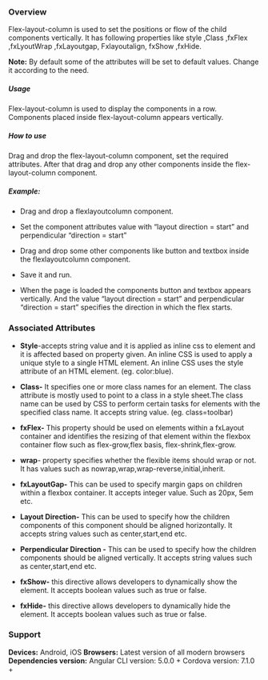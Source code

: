 
### Overview
Flex-layout-column is used to set the positions or flow of the child components vertically. It has following properties like style ,Class ,fxFlex ,fxLyoutWrap ,fxLayoutgap, Fxlayoutalign, fxShow ,fxHide.

**Note:** By default some of the attributes will be set to default values. Change it according to the need.

##### Usage
Flex-layout-column is used to display the components in a row. Components placed inside flex-layout-column appears vertically.

##### How to use
Drag and drop the flex-layout-column component, set the required attributes. After that drag and drop any other components inside the flex-layout-column component.

##### Example:
- Drag and drop a flexlayoutcolumn component.

- Set the component attributes value with “layout direction = start” and perpendicular “direction = start”

- Drag and drop some other components like button and textbox inside the flexlayoutcolumn component.

- Save it and run.

- When the page is loaded the components button and textbox appears vertically. And the value “layout direction = start” and perpendicular “direction = start” specifies the direction in which the flex starts.
### Associated Attributes
- **Style**-accepts string value and it is applied as inline css to element and it is affected based on property given. An inline CSS is used to apply a unique style to a single HTML element. An inline CSS uses the style attribute of an HTML element.
(eg. color:blue).

- **Class-** It specifies one or more class names for an element. The class attribute is mostly used to point to a class in a style sheet.The class name can be used by CSS to perform certain tasks for elements with the specified class name. It accepts string value. (eg. class=toolbar)

- **fxFlex-** This property should be used on elements within a fxLayout container and identifies the resizing of that element within the flexbox container flow such as flex-grow,flex basis, flex-shrink,flex-grow.
- **wrap**- property specifies whether the flexible items should wrap or not. It has values such as nowrap,wrap,wrap-reverse,initial,inherit.
- **fxLayoutGap-** This can be used to specify margin gaps on children within a flexbox container. It accepts integer value. Such as 20px, 5em etc.
- **Layout Direction-** This can be used to specify how the children components of this component should be aligned horizontally. It accepts string values such as center,start,end etc.
- **Perpendicular  Direction -** This can be used to specify how the children components should be aligned vertically. It accepts string values such as center,start,end etc.
- **fxShow-** this directive allows developers to dynamically show the element. It accepts boolean values such as true or false.
- **fxHide-** this directive allows developers to dynamically hide the element. It accepts boolean values such as true or false.
### Support 
**Devices:** Android, iOS
**Browsers:**  Latest version of all modern browsers
**Dependencies version:** 
Angular CLI version: 5.0.0 + 
 Cordova version: 7.1.0 +


